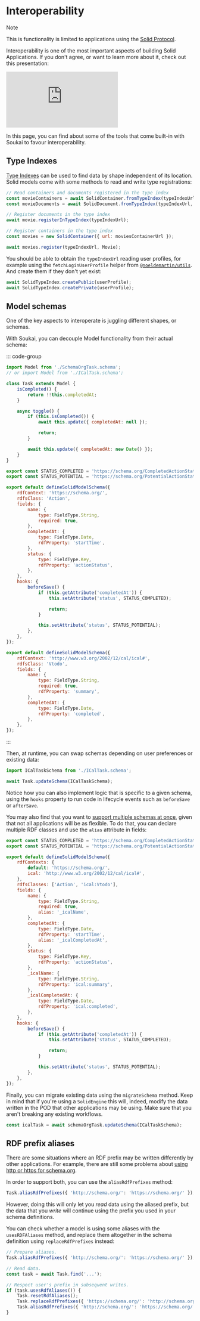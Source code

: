 # Interoperability

> [!Note]
> This is functionality is limited to applications using the [Solid Protocol](../solid-protocol/what-is-solid.md).

Interoperability is one of the most important aspects of building Solid Applications. If you don't agree, or want to learn more about it, check out this presentation:

<iframe class="aspect-video w-full" src="https://www.youtube.com/embed/KN9OWj_XdkY?si=g4iECttSLSRB5S0O" title="Interoperable Serendipity" frameborder="0" allow="accelerometer; autoplay; clipboard-write; encrypted-media; gyroscope; picture-in-picture; web-share" referrerpolicy="strict-origin-when-cross-origin" allowfullscreen></iframe>

In this page, you can find about some of the tools that come built-in with Soukai to favour interoperability.

## Type Indexes

[Type Indexes](https://solid.github.io/type-indexes/) can be used to find data by shape independent of its location. Solid models come with some methods to read and write type registrations:

```js
// Read containers and documents registered in the type index
const movieContainers = await SolidContainer.fromTypeIndex(typeIndexUrl, Movie);
const movieDocuments = await SolidDocument.fromTypeIndex(typeIndexUrl, Movie);

// Register documents in the type index
await movie.registerInTypeIndex(typeIndexUrl);

// Register containers in the type index
const movies = new SolidContainer({ url: moviesContainerUrl });

await movies.register(typeIndexUrl, Movie);
```

You should be able to obtain the `typeIndexUrl` reading user profiles, for example using the `fetchLoginUserProfile` helper from [`@noeldemartin/utils`](https://github.com/noelDeMartin/solid-utils). And create them if they don't yet exist:

```js
await SolidTypeIndex.createPublic(userProfile);
await SolidTypeIndex.createPrivate(userProfile);
```

## Model schemas

One of the key aspects to interoperate is juggling different shapes, or schemas.

With Soukai, you can decouple Model functionality from their actual schema:

::: code-group

```js [Task.js]
import Model from './SchemaOrgTask.schema';
// or import Model from './ICalTask.schema';

class Task extends Model {
    isCompleted() {
        return !!this.completedAt;
    }

    async toggle() {
        if (this.isCompleted()) {
            await this.update({ completedAt: null });

            return;
        }

        await this.update({ completedAt: new Date() });
    }
}
```

```js [SchemaOrgTask.schema.js]
export const STATUS_COMPLETED = 'https://schema.org/CompletedActionStatus';
export const STATUS_POTENTIAL = 'https://schema.org/PotentialActionStatus';

export default defineSolidModelSchema({
    rdfContext: 'https://schema.org/',
    rdfsClass: 'Action',
    fields: {
        name: {
            type: FieldType.String,
            required: true,
        },
        completedAt: {
            type: FieldType.Date,
            rdfProperty: 'startTime',
        },
        status: {
            type: FieldType.Key,
            rdfProperty: 'actionStatus',
        },
    },
    hooks: {
        beforeSave() {
            if (this.getAttribute('completedAt')) {
                this.setAttribute('status', STATUS_COMPLETED);

                return;
            }

            this.setAttribute('status', STATUS_POTENTIAL);
        },
    },
});
```

```js [ICalTask.schema.js]
export default defineSolidModelSchema({
    rdfContext: 'http://www.w3.org/2002/12/cal/ical#',
    rdfsClass: 'Vtodo',
    fields: {
        name: {
            type: FieldType.String,
            required: true,
            rdfProperty: 'summary',
        },
        completedAt: {
            type: FieldType.Date,
            rdfProperty: 'completed',
        },
    },
});
```

:::

Then, at runtime, you can swap schemas depending on user preferences or existing data:

```js
import ICalTaskSchema from './ICalTask.schema';

await Task.updateSchema(ICalTaskSchema);
```

Notice how you can also implement logic that is specific to a given schema, using the `hooks` property to run code in lifecycle events such as `beforeSave` or `afterSave`.

You may also find that you want to [support multiple schemas at once](https://www.w3.org/DesignIssues/BagOfChips.html), given that not all applications will be as flexible. To do that, you can declare multiple RDF classes and use the `alias` attribute in fields:

```js
export const STATUS_COMPLETED = 'https://schema.org/CompletedActionStatus';
export const STATUS_POTENTIAL = 'https://schema.org/PotentialActionStatus';

export default defineSolidModelSchema({
    rdfContexts: {
        default: 'https://schema.org/',
        ical: 'http://www.w3.org/2002/12/cal/ical#',
    },
    rdfsClasses: ['Action', 'ical:Vtodo'],
    fields: {
        name: {
            type: FieldType.String,
            required: true,
            alias: '_icalName',
        },
        completedAt: {
            type: FieldType.Date,
            rdfProperty: 'startTime',
            alias: '_icalCompletedAt',
        },
        status: {
            type: FieldType.Key,
            rdfProperty: 'actionStatus',
        },
        _icalName: {
            type: FieldType.String,
            rdfProperty: 'ical:summary',
        },
        _icalCompletedAt: {
            type: FieldType.Date,
            rdfProperty: 'ical:completed',
        },
    },
    hooks: {
        beforeSave() {
            if (this.getAttribute('completedAt')) {
                this.setAttribute('status', STATUS_COMPLETED);

                return;
            }

            this.setAttribute('status', STATUS_POTENTIAL);
        },
    },
});
```

Finally, you can migrate existing data using the `migrateSchema` method. Keep in mind that if you're using a `SolidEngine` this will, indeed, modify the data written in the POD that other applications may be using. Make sure that you aren't breaking any existing workflows.

```js
const icalTask = await schemaOrgTask.updateSchema(ICalTaskSchema);
```

## RDF prefix aliases

There are some situations where an RDF prefix may be written differently by other applications. For example, there are still some problems about [using http or https for schema.org](https://github.com/solid/solid-namespace/issues/21).

In order to support both, you can use the `aliasRdfPrefixes` method:

```js
Task.aliasRdfPrefixes({ 'http://schema.org/': 'https://schema.org/' });
```

However, doing this will only let you _read_ data using the aliased prefix, but the data that you _write_ will continue using the prefix you used in your schema definitions.

You can check whether a model is using some aliases with the `usesRDFAliases` method, and replace them altogether in the schema definition using `replaceRdfPrefixes` instead:

```js
// Prepare aliases.
Task.aliasRdfPrefixes({ 'http://schema.org/': 'https://schema.org/' });

// Read data.
const task = await Task.find('...');

// Respect user's prefix in subsequent writes.
if (task.usesRdfAliases()) {
    Task.resetRdfAliases();
    Task.replaceRdfPrefixes({ 'https://schema.org/': 'http://schema.org/' });
    Task.aliasRdfPrefixes({ 'http://schema.org/': 'https://schema.org/' });
}
```
